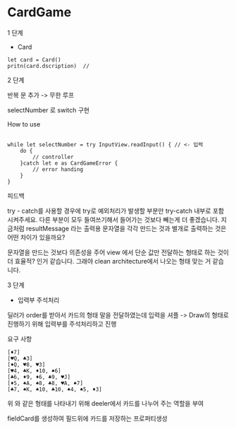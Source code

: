 # CardGame

1 단계

- Card 

```
let card = Card()       
pritn(card.dscription)  //  
```

2 단계

반복 문  추가 -> 무한 루프

selectNumber 로 switch 구현

How to use

```

while let selectNumber = try InputView.readInput() { // <- 입력
    do {
        // controller
    }catch let e as CardGameError {
        // error handing
    }
}

```

피드백 

try - catch를 사용할 경우에 try로 예외처리가 발생할 부분만 try-catch 내부로 포함시켜주세요. 다른 부분이 모두 들여쓰기해서 들어가는 것보다 빼는게 더 좋겠습니다.
지금처럼 resultMessage 라는 출력용 문자열을 각각 만드는 것과 별개로 출력하는 것은 어떤 차이가 있을까요?

문자열을 만드는 것보다 의존성을 주어 view 에서 단순 값만 전달하는 형태로 하는 것이 더 효율적? 인거 같습니다. 그래야 clean architecture에서 나오는 형태 맞는 거 같습니다.


3 단계 

- 입력부 주석처리

딜러가 order를 받아서 카드의 형태 말을 전달하였는데 입력을 셔플 -> Draw의 형태로 진행하기 위해 입력부를 주석처리하고 진행

요구 사항 

```
[♦️7]
[♥️Q, ♣️3]
[♦️Q, ♥️8, ♥️3]
[♥️4, ♣️K, ♦️10, ♠️6]
[♣️6, ♦️9, ♦️6, ♣️9, ♥️J]
[♦️5, ♠️A, ♠️8, ♣️8, ♥️A, ♠️7]
[♣️7, ♠️K, ♠️10, ♣️10, ♠️4, ♠️5, ♦️3]
```

위 와 같은 형태를 나타내기 위해 deeler에서 카드를 나누어 주는 역할을 부여

fieldCard를 생성하여 필드위에 카드를 저장하는 프로퍼티생성 
 


